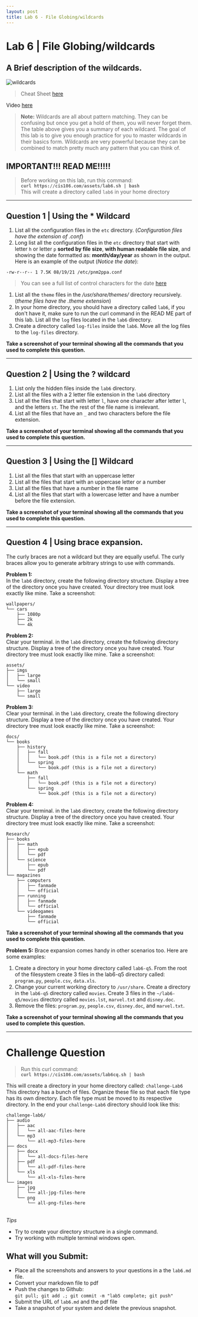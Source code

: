 ```yaml
---
layout: post
title: Lab 6 - File Globing/wildcards
---
```


# Lab 6 | File Globing/wildcards



## A Brief description of the wildcards.


![wildcards](/assets/wildcardcheatsheet.png)
> Cheat Sheet [here](https://rapurl.live/zot)


Video [here](https://youtu.be/mel_pOjq2DY) 

> **Note:** Wildcards are all about pattern matching. They can be confusing but once you get a hold of them, you will never forget them. The table above gives you a summary of each wildcard. The goal of this lab is to give you enough practice for you to master wildcards in their basics form. Wildcards are very powerful because they can be combined to match pretty much any pattern that you can think of. 

## IMPORTANT!!! READ ME!!!!!
> Before working on this lab, run this command: <br>**`curl https://cis106.com/assets/lab6.sh | bash`**<br> This will create a directory called `lab6` in your home directory

<hr>


## Question 1 | Using the * Wildcard

1. List all the configuration files in the `etc` directory. (*Configuration files have the extension of .conf*)
2. Long list all the configuration files in the `etc` directory that start with letter `h` or letter `p` **sorted by file size**, **with human readable file size**, and showing the date formatted as: **month/day/year** as shown in the output. <br> Here is an example of the output (*Notice the date*):
```
-rw-r--r-- 1 7.5K 08/19/21 /etc/pnm2ppa.conf
```
> You can see a full list of control characters for the date [here](https://cis106.com/guides/format-control-char-date-command/)

1. List all the `theme` files in the */usr/share/themes/* directory recursively. (*theme files have the .theme extension*)
2. In your home directory, you should have a directory called `lab6`, if you don't have it, make sure to run the curl command in the READ ME part of this lab. List all the `log` files located in the `lab6` directory. 
3. Create a directory called `log-files` inside the `lab6`. Move all the log files to the `log-files` directory.


**Take a screenshot of your terminal showing all the commands that you used to complete this question.**

<hr>

## Question 2 | Using the ? wildcard

1. List only the hidden files inside the `lab6` directory.
2. List all the files with a 2 letter file extension in the `lab6` directory
3. List all the files that start with letter `l`, have one character after letter `l`, and the letters `st`. The the rest of the file name is irrelevant.
4. List all the files that have an `_` and two characters before the file extension. 

**Take a screenshot of your terminal showing all the commands that you used to complete this question.**


<hr>

## Question 3 | Using the [] Wildcard

1. List all the files that start with an uppercase letter
2. List all the files that start with an uppercase letter or a number
3. List all the files that have a number in the file name
4. List all the files that start with a lowercase letter and have a number before the file extension.

**Take a screenshot of your terminal showing all the commands that you used to complete this question.**

<hr>

## Question 4 | Using brace expansion. 
The curly braces are not a wildcard but they are equally useful. The curly braces allow you to generate arbitrary strings to use with commands. 

**Problem 1:**<br>
In the `lab6` directory, create the following directory structure. Display a tree of the directory once you have created. Your directory tree must look exactly like mine. Take a screenshot:
```
wallpapers/
└── cars
    ├── 1080p
    ├── 2k
    └── 4k
```
**Problem 2:**<br>
Clear your terminal. in the `lab6` directory, create the following directory structure. Display a tree of the directory once you have created. Your directory tree must look exactly like mine. Take a screenshot:
```
assets/
├── imgs
│   ├── large
│   └── small
└── video
    ├── large
    └── small
```

**Problem 3:**<br>
Clear your terminal. in the `lab6` directory, create the following directory structure. Display a tree of the directory once you have created. Your directory tree must look exactly like mine. Take a screenshot:
```
docs/
└── books
    ├── history
    │   ├── fall
    │   │   └── book.pdf (this is a file not a directory)
    │   └── spring
    │       └── book.pdf (this is a file not a directory)
    └── math
        ├── fall
        │   └── book.pdf (this is a file not a directory)
        └── spring
            └── book.pdf (this is a file not a directory)
```
**Problem 4:**<br>
Clear your terminal. in the `lab6` directory, create the following directory structure. Display a tree of the directory once you have created. Your directory tree must look exactly like mine. Take a screenshot:
```
Research/
├── books
│   ├── math
│   │   ├── epub
│   │   └── pdf
│   └── science
│       ├── epub
│       └── pdf
└── magazines
    ├── computers
    │   ├── fanmade
    │   └── official
    ├── running
    │   ├── fanmade
    │   └── official
    └── videogames
        ├── fanmade
        └── official
```

**Take a screenshot of your terminal showing all the commands that you used to complete this question.**


**Problem 5:**
Brace expansion comes handy in other scenarios too. Here are some examples:

1. Create a directory in your home directory called `lab6-q5`. From the root of the filesystem create 3 files in the lab6-q5 directory called: `program.py`, `people.csv`, `data.xls`.
2. Change your current working directory to `/usr/share`. Create a directory in the `lab6-q5` directory called `movies`. Create 3 files in the `~/lab6-q5/movies` directory called `movies.lst`, `marvel.txt` and `disney.doc`.
3. Remove the files: `program.py`, `people.csv`, `disney.doc`, and `marvel.txt`.


**Take a screenshot of your terminal showing all the commands that you used to complete this question.**

<hr>

# Challenge Question


> Run this curl command: <br> **`curl https://cis106.com/assets/lab6cq.sh | bash`**



This will create a directory in your home directory called: `challenge-Lab6` This directory has a bunch of files. Organize these file so that each file type has its own directory. Each file type must be moved to its respective directory. In the end your `challenge-Lab6` directory should look like this:


```
challenge-lab6/
├── audio
│   ├── aac
│   │   └── all-aac-files-here
│   └── mp3
│       └── all-mp3-files-here
├── docs
│   ├── docx
│   │   └── all-docs-files-here
│   ├── pdf
│   │   └── all-pdf-files-here
│   └── xls
│       └── all-xls-files-here
└── images
    ├── jpg
    │   └── all-jpg-files-here
    └── png
        └── all-png-files-here
```

<br>*Tips*<br>
* Try to create your directory structure in a single command.
* Try working with multiple terminal windows open.





## What will you Submit:
* Place all the screenshots and answers to your questions in a the `lab6.md` file.
* Convert your markdown file to pdf 
* Push the changes to Github: <br>`git pull; git add .; git commit -m "lab5 complete; git push"`
* Submit the URL of `lab6.md` and the pdf file
* Take a snapshot of your system and delete the previous snapshot.